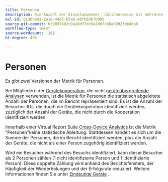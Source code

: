 ```yaml
---
title: Personen
description: Die Anzahl der Einzelanwender, üblicherweise mit mehreren Geräten.
exl-id: 0136b843-2a1e-44d5-b5a6-e0fb03b7b995
source-git-commit: 639897682c9a28df7dc642dd7c68ad992fde40a9
workflow-type: tm+mt
source-wordcount: '161'
ht-degree: 49%

---
```


# Personen

Es gibt zwei Versionen der Metrik für Personen.

Bei Mitgliedern der [Gerätekooperation](https://experienceleague.adobe.com/docs/device-co-op/using/data/people.html?lang=de), die nicht [geräteübergreifende Analysen](../cda/overview.md) verwenden, ist die Metrik für Personen die statistisch abgeleitete Anzahl der Personen, die im Bericht repräsentiert sind. Es ist die Anzahl der Besucher-IDs, die durch die Gerätekooperation identifiziert werden, zuzüglich der Anzahl der Geräte, die nicht durch die Kooperation identifiziert werden.

Innerhalb einer Virtual Report Suite [Cross-Device Analytics](../cda/overview.md) ist die Metrik &quot;Personen&quot;keine statistische Ableitung. Stattdessen handelt es sich um die Summe der Personen, die im Bericht identifiziert werden, plus die Anzahl der Geräte, die nicht als einer Person zugehörig identifiziert werden.

Wird ein Besucher während des Besuchs identifiziert, kann dieser Besucher als 2 Personen zählen (1 nicht identifizierte Person und 1 identifizierte Person). [](/help/components/cda/replay.md) Diese doppelte Zählung wird anhand des Berichtsfensters, der Häufigkeit der Wiederholungen und der Erfolgsrate reduziert. Weitere Informationen finden Sie unter [Eindeutige Geräte](unique-devices.md) .
